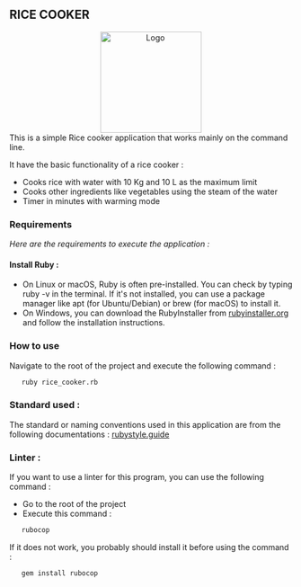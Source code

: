 ## RICE COOKER 

<div align="center">
    <img src="https://cdn-icons-png.flaticon.com/256/4152/4152586.png" alt="Logo" width="180" height="180">
</div>
This is a simple Rice cooker application that works mainly on the command line.


It have the basic functionality of a rice cooker :
* Cooks rice with water with 10 Kg and 10 L as the maximum limit
* Cooks other ingredients like vegetables using the steam of the water
* Timer in minutes with warming mode

### Requirements
_Here are the requirements to execute the application :_

#### Install Ruby :
* On Linux or macOS, Ruby is often pre-installed. You can check by typing ruby -v in the terminal. If it's not installed, you can use a package manager like apt (for Ubuntu/Debian) or brew (for macOS) to install it.
* On Windows, you can download the RubyInstaller from [rubyinstaller.org](https://rubyinstaller.org/downloads/) and follow the installation instructions.

### How to use
Navigate to the root of the project and execute the following command :
```sh
   ruby rice_cooker.rb
```

### Standard used :
The standard or naming conventions used in this application are from the following documentations :
[rubystyle.guide](https://rubystyle.guide/)


### Linter :
If you want to use a linter for this program, you can use the following command :
- Go to the root of the project
- Execute this command :
```sh
   rubocop
```

If it does not work, you probably should install it before using the command :
```sh
   gem install rubocop
```
